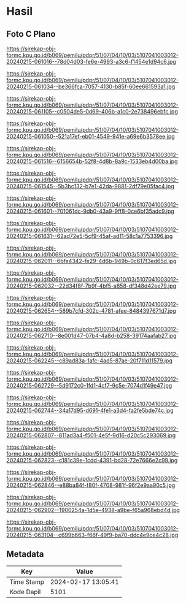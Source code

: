 # Hasil

## Foto C Plano

https://sirekap-obj-formc.kpu.go.id/b069/pemilu/pdpr/51/07/04/10/03/5107041003012-20240215-061016--78d04d03-fe6e-4993-a3c6-f1454e1d94c6.jpg

https://sirekap-obj-formc.kpu.go.id/b069/pemilu/pdpr/51/07/04/10/03/5107041003012-20240215-061034--be366fca-7057-4130-b85f-60ee661593a1.jpg

https://sirekap-obj-formc.kpu.go.id/b069/pemilu/pdpr/51/07/04/10/03/5107041003012-20240215-061105--c0504de5-0d69-406b-a1c0-2e738496ebfc.jpg

https://sirekap-obj-formc.kpu.go.id/b069/pemilu/pdpr/51/07/04/10/03/5107041003012-20240215-061050--521a17ef-eb01-4549-941e-a69e6b3578ee.jpg

https://sirekap-obj-formc.kpu.go.id/b069/pemilu/pdpr/51/07/04/10/03/5107041003012-20240215-061516--6156654b-52f8-4d8b-8a9c-1533eb4d00ba.jpg

https://sirekap-obj-formc.kpu.go.id/b069/pemilu/pdpr/51/07/04/10/03/5107041003012-20240215-061545--5b3bc132-b7e1-42da-9881-2df79e05fac4.jpg

https://sirekap-obj-formc.kpu.go.id/b069/pemilu/pdpr/51/07/04/10/03/5107041003012-20240215-061601--701061dc-9db0-43a9-9ff8-0ce6bf35adc9.jpg

https://sirekap-obj-formc.kpu.go.id/b069/pemilu/pdpr/51/07/04/10/03/5107041003012-20240215-061631--62ad72e5-5cf9-45af-ad11-58c1a7753396.jpg

https://sirekap-obj-formc.kpu.go.id/b069/pemilu/pdpr/51/07/04/10/03/5107041003012-20240215-062011--6bfe4342-fe29-4d6b-949b-0c617f3ed65d.jpg

https://sirekap-obj-formc.kpu.go.id/b069/pemilu/pdpr/51/07/04/10/03/5107041003012-20240215-062032--22d34f8f-7b9f-4bf5-a858-df348d42ee79.jpg

https://sirekap-obj-formc.kpu.go.id/b069/pemilu/pdpr/51/07/04/10/03/5107041003012-20240215-062654--589b7cfd-302c-4781-afee-8484397671d7.jpg

https://sirekap-obj-formc.kpu.go.id/b069/pemilu/pdpr/51/07/04/10/03/5107041003012-20240215-062710--8e001d47-07b4-4a8d-b258-39174aafab27.jpg

https://sirekap-obj-formc.kpu.go.id/b069/pemilu/pdpr/51/07/04/10/03/5107041003012-20240215-062245--c89ad83a-1afc-4ad5-87ae-20f711d11579.jpg

https://sirekap-obj-formc.kpu.go.id/b069/pemilu/pdpr/51/07/04/10/03/5107041003012-20240215-062729--5d9172c0-1fd1-4cf7-9c5e-7074d1f49e47.jpg

https://sirekap-obj-formc.kpu.go.id/b069/pemilu/pdpr/51/07/04/10/03/5107041003012-20240215-062744--34a17d95-d691-4fe1-a3d4-fa2fe5bde74c.jpg

https://sirekap-obj-formc.kpu.go.id/b069/pemilu/pdpr/51/07/04/10/03/5107041003012-20240215-062807--811ad3a4-f501-4e5f-9d16-d20c5c293069.jpg

https://sirekap-obj-formc.kpu.go.id/b069/pemilu/pdpr/51/07/04/10/03/5107041003012-20240215-062823--c181c39e-1cdd-4391-bd28-72e7666e2c99.jpg

https://sirekap-obj-formc.kpu.go.id/b069/pemilu/pdpr/51/07/04/10/03/5107041003012-20240215-062846--e88ba84f-f80f-4708-981f-96f2e9aa90c5.jpg

https://sirekap-obj-formc.kpu.go.id/b069/pemilu/pdpr/51/07/04/10/03/5107041003012-20240215-062902--1900254a-1d5e-4938-a9be-f65a968ebd4d.jpg

https://sirekap-obj-formc.kpu.go.id/b069/pemilu/pdpr/51/07/04/10/03/5107041003012-20240215-063104--c699b663-f66f-49f9-ba70-ddc4e9ce4c28.jpg


## Metadata

| Key        | Value               |
| ---------- | ------------------- |
| Time Stamp | 2024-02-17 13:05:41 |
| Kode Dapil | 5101                |



